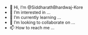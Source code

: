 - 👋 Hi, I’m @SiddharathBhardwaj-Kore
- 👀 I’m interested in ...
- 🌱 I’m currently learning ...
- 💞️ I’m looking to collaborate on ...
- 📫 How to reach me ...

<!---
SiddharathBhardwaj-Kore/SiddharathBhardwaj-Kore is a ✨ special ✨ repository because its `README.md` (this file) appears on your GitHub profile.
You can click the Preview link to take a look at your changes.
--->
